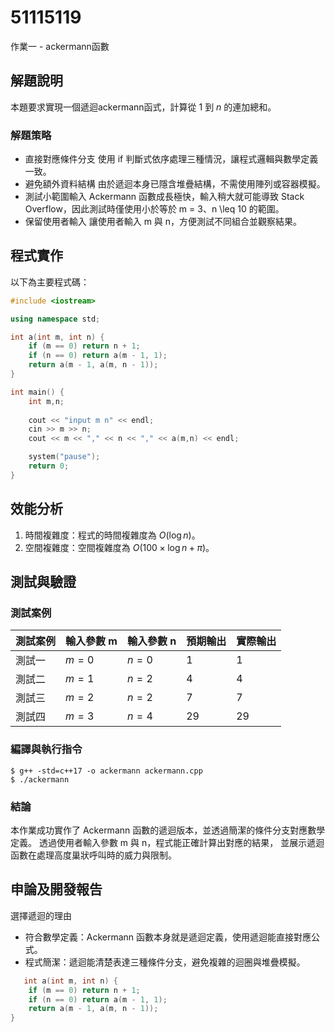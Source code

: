 # 51115119

作業一 - ackermann函數

## 解題說明

本題要求實現一個遞迴ackermann函式，計算從 $1$ 到 $n$ 的連加總和。

### 解題策略

- 直接對應條件分支
使用 if 判斷式依序處理三種情況，讓程式邏輯與數學定義一致。
- 避免額外資料結構
由於遞迴本身已隱含堆疊結構，不需使用陣列或容器模擬。
- 測試小範圍輸入
Ackermann 函數成長極快，輸入稍大就可能導致 Stack Overflow，因此測試時僅使用小於等於 m = 3、n \leq 10 的範圍。
- 保留使用者輸入
讓使用者輸入 m 與 n，方便測試不同組合並觀察結果。


## 程式實作

以下為主要程式碼：

```cpp
#include <iostream>

using namespace std;

int a(int m, int n) {
    if (m == 0) return n + 1;
    if (n == 0) return a(m - 1, 1);
    return a(m - 1, a(m, n - 1));
}

int main() {
    int m,n;
    
    cout << "input m n" << endl;
    cin >> m >> n;
    cout << m << "," << n << "," << a(m,n) << endl;

    system("pause");
    return 0;
}
```

## 效能分析

1. 時間複雜度：程式的時間複雜度為 $O(\log n)$。
2. 空間複雜度：空間複雜度為 $O(100\times \log n + \pi)$。

## 測試與驗證

### 測試案例

| 測試案例 | 輸入參數 m | 輸入參數 n | 預期輸出 | 實際輸出 |
|----------|--------------|---------|----------|---------|
| 測試一   | $m = 0$      | $n = 0$  | 1        |1       |
| 測試二   | $m = 1$      | $n = 2$ | 4        |4         |
| 測試三   | $m = 2$      |$n = 2$ | 7        | 7         |
| 測試四   | $m = 3$      | $n = 4$  |29       |29        |

### 編譯與執行指令

```shell
$ g++ -std=c++17 -o ackermann ackermann.cpp
$ ./ackermann

```

### 結論

本作業成功實作了 Ackermann 函數的遞迴版本，並透過簡潔的條件分支對應數學定義。
透過使用者輸入參數 m 與 n，程式能正確計算出對應的結果，
並展示遞迴函數在處理高度巢狀呼叫時的威力與限制。


## 申論及開發報告

選擇遞迴的理由
- 符合數學定義：Ackermann 函數本身就是遞迴定義，使用遞迴能直接對應公式。
- 程式簡潔：遞迴能清楚表達三種條件分支，避免複雜的迴圈與堆疊模擬。
```cpp
   int a(int m, int n) {
    if (m == 0) return n + 1;
    if (n == 0) return a(m - 1, 1);
    return a(m - 1, a(m, n - 1));
}
```
